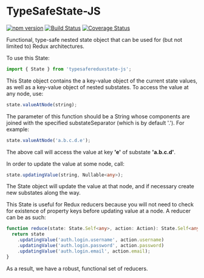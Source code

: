 # TypeSafeState-JS

[![npm version](https://badge.fury.io/js/type-safe-state-js.svg)](https://badge.fury.io/js/type-safe-state-js)
[![Build Status](https://travis-ci.org/protoman92/TypeSafeState-JS.svg?branch=master)](https://travis-ci.org/protoman92/TypeSafeState-JS)
[![Coverage Status](https://coveralls.io/repos/github/protoman92/TypeSafeState-JS/badge.svg?branch=master)](https://coveralls.io/github/protoman92/TypeSafeState-JS?branch=master)

Functional, type-safe nested state object that can be used for (but not limited to) Redux architectures.

To use this State:

```typescript
import { State } from 'typesafereduxstate-js';
```

This State object contains the a key-value object of the current state values, as well as a key-value object of nested substates. To access the value at any node, use:

```typescript
state.valueAtNode(string);
```

The parameter of this function should be a String whose components are joined with the specified substateSeparator (which is by default '.'). For example:

```typescript
state.valueAtNode('a.b.c.d.e');
```

The above call will access the value at key **'e'** of substate **'a.b.c.d'**.

In order to update the value at some node, call:

```typescript
state.updatingValue(string, Nullable<any>);
```

The State object will update the value at that node, and if necessary create new substates along the way.

This State is useful for Redux reducers because you will not need to check for existence of property keys before updating value at a node. A reducer can be as such:

```typescript
function reduce(state: State.Self<any>, action: Action): State.Self<any> {
  return state
    .updatingValue('auth.login.username', action.username)
    .updatingValue('auth.login.password', action.password)
    .updatingValue('auth.login.email', action.email);
}
```

As a result, we have a robust, functional set of reducers.
